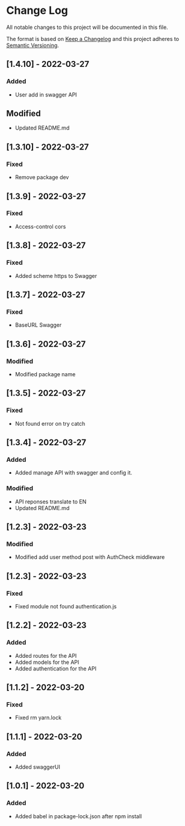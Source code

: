 
# Change Log
All notable changes to this project will be documented in this file.
 
The format is based on [Keep a Changelog](http://keepachangelog.com/)
and this project adheres to [Semantic Versioning](http://semver.org/).
## [1.4.10] - 2022-03-27
### Added
- User add in swagger API
## Modified
- Updated README.md

## [1.3.10] - 2022-03-27
### Fixed
- Remove package dev
## [1.3.9] - 2022-03-27
### Fixed
- Access-control cors
## [1.3.8] - 2022-03-27
### Fixed
- Added scheme https to Swagger

## [1.3.7] - 2022-03-27
### Fixed
- BaseURL Swagger

## [1.3.6] - 2022-03-27
### Modified
- Modified package name

## [1.3.5] - 2022-03-27
### Fixed
- Not found error on try catch

## [1.3.4] - 2022-03-27
### Added
- Added manage API with swagger and config it.
### Modified
- API reponses translate to EN
- Updated README.md
## [1.2.3] - 2022-03-23
### Modified
- Modified add user method post with AuthCheck middleware

## [1.2.3] - 2022-03-23
### Fixed
- Fixed module not found authentication.js

## [1.2.2] - 2022-03-23
### Added
- Added routes for the API
- Added models for the API
- Added authentication for the API

## [1.1.2] - 2022-03-20
### Fixed
- Fixed rm yarn.lock

## [1.1.1] - 2022-03-20
### Added
- Added swaggerUI

## [1.0.1] - 2022-03-20
### Added
- Added babel in package-lock.json after npm install